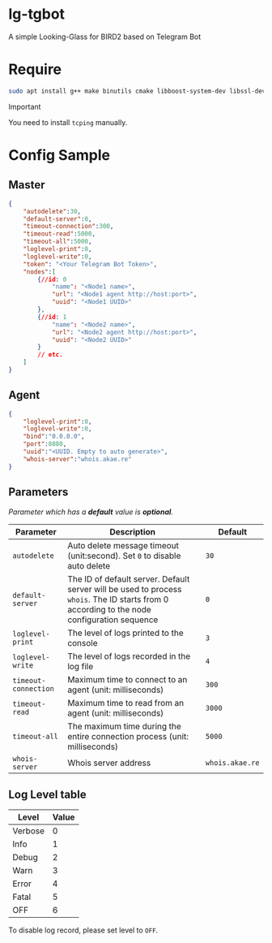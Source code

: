 # lg-tgbot
A simple Looking-Glass for BIRD2 based on Telegram Bot

# Require
```bash
sudo apt install g++ make binutils cmake libboost-system-dev libssl-dev zlib1g-dev libcurl4-openssl-dev traceroute bc tcptraceroute whois
```

> [!Important]
> You need to install `tcping` manually.

# Config Sample
## Master
```json
{
    "autodelete":30,
    "default-server":0,
    "timeout-connection":300,
    "timeout-read":5000,
    "timeout-all":5000,
    "loglevel-print":0,
    "loglevel-write":0,
    "token": "<Your Telegram Bot Token>",
    "nodes":[
        {//id: 0
            "name": "<Node1 name>",
            "url": "<Node1 agent http://host:port>",
            "uuid": "<Node1 UUID>"
        },
        {//id: 1
            "name": "<Node2 name>",
            "url": "<Node2 agent http://host:port>",
            "uuid": "<Node2 UUID>"
        }
        // etc.
    ]
}
```

## Agent
```json
{
    "loglevel-print":0,
    "loglevel-write":0,
    "bind":"0.0.0.0",
    "port":8080,
    "uuid":"<UUID. Empty to auto generate>",
    "whois-server":"whois.akae.re"
}
```

## Parameters

_Parameter which has a **default** value is **optional**._

| Parameter | Description | Default |
| --- | --- | --- |
| `autodelete` | Auto delete message timeout (unit:second). Set `0` to disable auto delete | `30` |
| `default-server` | The ID of default server. Default server will be used to process `whois`. The ID starts from 0 according to the node configuration sequence  | `0` |
| `loglevel-print` | The level of logs printed to the console | `3` |
| `loglevel-write` | The level of logs recorded in the log file | `4` |
| `timeout-connection` | Maximum time to connect to an agent (unit: milliseconds) | `300` |
| `timeout-read` | Maximum time to read from an agent (unit: milliseconds) | `3000` |
| `timeout-all` | The maximum time during the entire connection process (unit: milliseconds) | `5000` |
| `whois-server` | Whois server address | `whois.akae.re` |

## Log Level table
| Level | Value |
| --- | --- |
| Verbose | 0 |
| Info | 1 |
| Debug | 2 |
| Warn | 3 |
| Error | 4 |
| Fatal | 5 |
| OFF | 6 |

To disable log record, please set level to `OFF`.  